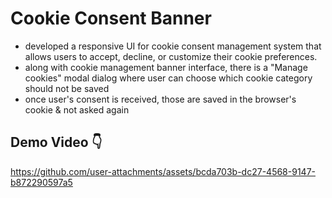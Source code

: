 # Cookie Consent Banner
 - developed a responsive UI for cookie consent management system that allows users to accept, decline, or customize their cookie preferences.
 - along with cookie management banner interface, there is a "Manage cookies" modal dialog where user can choose which cookie category should not be saved
 - once user's consent is received, those are saved in the browser's cookie & not asked again 


## Demo Video 👇
https://github.com/user-attachments/assets/bcda703b-dc27-4568-9147-b872290597a5

